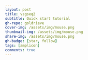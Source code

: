 ```yaml
---
layout: post
title: vsgseq2
subtitle: Quick start tutorial
gh-repo: goldrieve
cover-img: /assets/img/mouse.png
thumbnail-img: /assets/img/mouse.png
share-img: /assets/img/mouse.png
gh-badge: [star, follow]
tags: [amplicon]
comments: true
---
```


